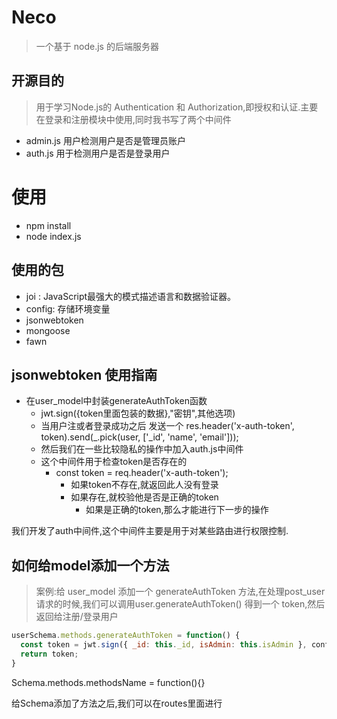 # Neco

> 一个基于 node.js 的后端服务器

## 开源目的

> 用于学习Node.js的 Authentication 和 Authorization,即授权和认证.主要在登录和注册模块中使用,同时我书写了两个中间件 

- admin.js 用户检测用户是否是管理员账户
- auth.js  用于检测用户是否是登录用户

# 使用 

- npm install 
- node index.js

## 使用的包

- joi : JavaScript最强大的模式描述语言和数据验证器。
- config: 存储环境变量
- jsonwebtoken
- mongoose
- fawn



## jsonwebtoken 使用指南

- 在user_model中封装generateAuthToken函数
    - jwt.sign({token里面包装的数据},"密钥",其他选项)
    - 当用户注或者登录成功之后 发送一个 res.header('x-auth-token', token).send(_.pick(user, ['_id', 'name', 'email']));
    - 然后我们在一些比较隐私的操作中加入auth.js中间件
    - 这个中间件用于检查token是否存在的
        - const token = req.header('x-auth-token');
            - 如果token不存在,就返回此人没有登录
            - 如果存在,就校验他是否是正确的token
                - 如果是正确的token,那么才能进行下一步的操作

我们开发了auth中间件,这个中间件主要是用于对某些路由进行权限控制.

## 如何给model添加一个方法

> 案例:给 user_model 添加一个 generateAuthToken 方法,在处理post_user请求的时候,我们可以调用user.generateAuthToken() 得到一个 token,然后返回给注册/登录用户

```js
userSchema.methods.generateAuthToken = function() { 
  const token = jwt.sign({ _id: this._id, isAdmin: this.isAdmin }, config.get('jwtPrivateKey'));
  return token;
}
```

Schema.methods.methodsName = function(){} 

给Schema添加了方法之后,我们可以在routes里面进行